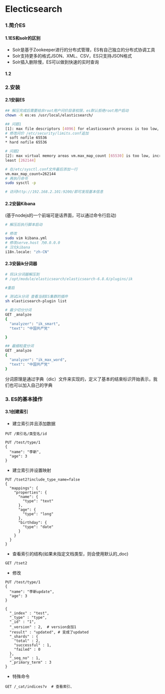 # Electicsearch

### 1.简介ES

#### 1.1ES和solr的区别

+ Solr是基于Zookeeper进行的分布式管理，ES有自己独立的分布式协调工具
+ Solr支持更多的格式JSON、XML、CSV，ES只支持JSON格式
+ Solr插入删除慢，ES可以做到快速的实时查询

#### 1.2

### 2.安装

#### 2.1安装ES

```bash
## 解压完成后需要给非root用户问价目录权限，es默认拒绝root用户启动
chown -R es:es /usr/local/elasticsearch/

## 问题1
[1]: max file descriptors [4096] for elasticsearch process is too low, increase to at least [65535]
# 修改问价 /etc/security/limits.conf追加
* soft nofile 65536
* hard nofile 65536

# 问题2
[2]: max virtual memory areas vm.max_map_count [65530] is too low, increase to at 
least [262144]

# 在/etc/sysctl.conf文件最后添加一行
vm.max_map_count=262144
# 再执行命令
sudo sysctl -p

# 访问http://192.168.2.101:9200/即可发现基本信息

```

#### 2.2安装Kibana

(基于nodejs的一个前端可是话界面，可以通过命令行启动)

```bash
# 解压后执行脚本启动

# 修改
sudo vim kibana.yml
# 修改serve.host 为0.0.0.0
# 汉化kibana
i18n.locale: "zh-CN"

```

#### 2.3安装ik分词器

```bash
# 将ik分词器解压到
# /opt/module/elasticsearch/elasticsearch-6.8.6/plugins/ik

#重启

# 测试ik分词 查看当前ES集群的插件
sh elasticsearch-plugin list 
```

```bash
# 最少切分分词
GET _analyze 
{
  "analyzer": "ik_smart",
  "text": "中国共产党"

}

## 最细粒度分词
GET _analyze 
{
  "analyzer": "ik_max_word",
  "text": "中国共产党"
}
```

分词原理是通过字典（dic）文件来实现的，定义了基本的结束标识开始表示，我们也可以加入自己的字典

### 3. ES的基本操作

#### 3.1创建索引

+ 建立索引并且添加数据

```http
PUT /索引名/类型名/id 

PUT /test/type/1
{
  "name": "李新",
  "age": 3
}
```



+ 建立索引并设置映射

```http
PUT /tset2?include_type_name=false
{
  "mappings": {
    "properties": {
      "name": {
        "type": "text"
      },
      "age": {
        "type": "long"
      },
      "birthday": {
        "type": "date"
      }
    }
  }
}

```

+ 查看索引的结构(如果未指定文档类型，则会使用默认的_doc)

```http
GET /tset2
```

+ 修改

```http
PUT /test/type/1
{
  "name": "李新update",
  "age": 3
}

{
  "_index" : "test",
  "_type" : "type",
  "_id" : "1",
  "_version" : 2,  # version会加1
  "result" : "updated", # 变成了updated
  "_shards" : {
    "total" : 2,
    "successful" : 1,
    "failed" : 0
  },
  "_seq_no" : 1,
  "_primary_term" : 3
}
```



+ 特殊命令

```http
GET /_cat/indices?v  # 查看索引、

```

